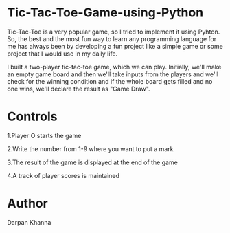# Tic-Tac-Toe-Game-using-Python

Tic-Tac-Toe is a very popular game, so I tried to implement it using Pyhton. So, the best and the most fun way to learn any programming language for me has always been by developing a fun project like a simple game or some project that I would use in my daily life.

I built a two-player tic-tac-toe game, which we can play. Initially, we'll make an empty game board and then we'll take inputs from the players and we'll check for the winning condition and if the whole board gets filled and no one wins, we'll declare the result as "Game Draw".

# Controls

1.Player O starts the game

2.Write the number from 1-9 where you want to put a mark

3.The result of the game is displayed at the end of the game

4.A track of player scores is maintained

# Author
Darpan Khanna
